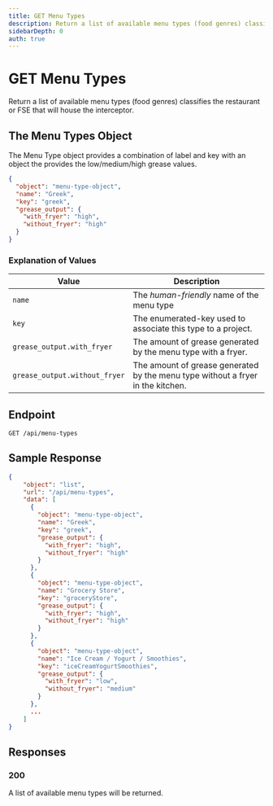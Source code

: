 ```yaml
---
title: GET Menu Types
description: Return a list of available menu types (food genres) classifies the restaurant or FSE that will house the interceptor.
sidebarDepth: 0
auth: true
---
```


# GET Menu Types

Return a list of available menu types (food genres) classifies the restaurant or FSE that will house the interceptor.

## The Menu Types Object

The Menu Type object provides a combination of label and key with an object the provides the low/medium/high grease values.

```json
{
  "object": "menu-type-object",
  "name": "Greek",
  "key": "greek",
  "grease_output": {
    "with_fryer": "high",
    "without_fryer": "high"
  }
}
```

### Explanation of Values

| Value                      | Description                                                                      |
|----------------------------|----------------------------------------------------------------------------------|
| `name`                     | The *human-friendly* name of the menu type                                       |
| `key`                      | The enumerated-key used to associate this type to a project.                     |
| `grease_output.with_fryer` | The amount of grease generated by the menu type with a fryer.                    |
| `grease_output.without_fryer` | The amount of grease generated by the menu type without a fryer in the kitchen.  |


## Endpoint

``` http
GET /api/menu-types
```

## Sample Response

```json
{
    "object": "list",
    "url": "/api/menu-types",
    "data": [
      {
        "object": "menu-type-object",
        "name": "Greek",
        "key": "greek",
        "grease_output": {
          "with_fryer": "high",
          "without_fryer": "high"
        }
      },
      {
        "object": "menu-type-object",
        "name": "Grocery Store",
        "key": "groceryStore",
        "grease_output": {
          "with_fryer": "high",
          "without_fryer": "high"
        }
      },
      {
        "object": "menu-type-object",
        "name": "Ice Cream / Yogurt / Smoothies",
        "key": "iceCreamYogurtSmoothies",
        "grease_output": {
          "with_fryer": "low",
          "without_fryer": "medium"
        }
      },
      ...
    ]
}
```

## Responses

### 200 <Badge text="success" type="success" />

A list of available menu types will be returned.